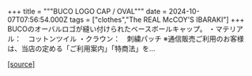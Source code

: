 +++
title = """BUCO LOGO CAP / OVAL"""
date = 2024-10-07T07:56:54.000Z
tags = ["clothes","The REAL McCOY'S IBARAKI"]
+++
BUCOのオーバルロゴが縫い付けられたベースボールキャップ。 ・マテリアル：　コットンツイル ・クラウン：　刺繍パッチ ※通信販売ご利用のお客様は、当店の定める「ご利用案内」「特商法」を...

[[source]](https://the-realmccoys.ocnk.net/product/1464)
